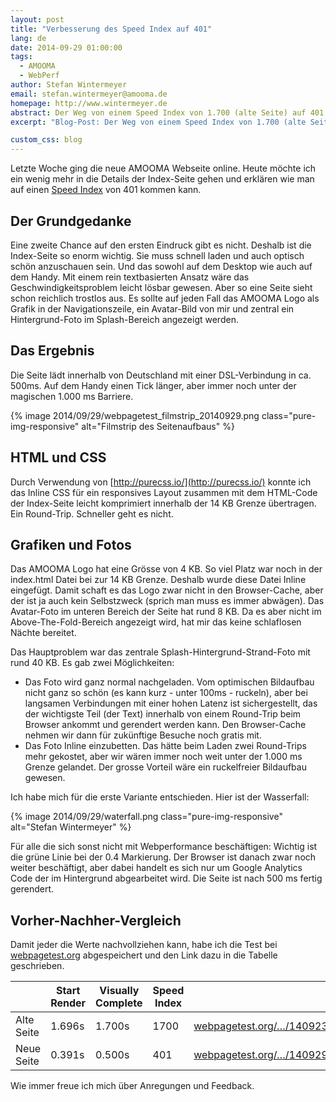 ```yaml
---
layout: post
title: "Verbesserung des Speed Index auf 401"
lang: de
date: 2014-09-29 01:00:00
tags:
  - AMOOMA
  - WebPerf
author: Stefan Wintermeyer
email: stefan.wintermeyer@amooma.de
homepage: http://www.wintermeyer.de
abstract: Der Weg von einem Speed Index von 1.700 (alte Seite) auf 401 (neue Seite).
excerpt: "Blog-Post: Der Weg von einem Speed Index von 1.700 (alte Seite) auf 401 (neue Seite)."

custom_css: blog
---
```

Letzte Woche ging die neue AMOOMA Webseite online. Heute möchte ich ein wenig mehr in die Details der Index-Seite gehen und erklären wie man auf einen [Speed Index](https://sites.google.com/a/webpagetest.org/docs/using-webpagetest/metrics/speed-index) von 401 kommen kann.

## Der Grundgedanke

Eine zweite Chance auf den ersten Eindruck gibt es nicht. Deshalb ist die Index-Seite so enorm wichtig. Sie muss schnell laden und auch optisch schön anzuschauen sein. Und das sowohl auf dem Desktop wie auch auf dem Handy. Mit einem rein textbasierten Ansatz wäre das Geschwindigkeitsproblem leicht lösbar gewesen. Aber so eine Seite sieht schon reichlich trostlos aus. Es sollte auf jeden Fall das AMOOMA Logo als Grafik in der Navigationszeile, ein Avatar-Bild von mir und zentral ein Hintergrund-Foto im Splash-Bereich angezeigt werden.

## Das Ergebnis

Die Seite lädt innerhalb von Deutschland mit einer DSL-Verbindung in ca. 500ms. Auf dem Handy einen Tick länger, aber immer noch unter der magischen 1.000 ms Barriere.

{% image 2014/09/29/webpagetest_filmstrip_20140929.png class="pure-img-responsive" alt="Filmstrip des Seitenaufbaus" %}

## HTML und CSS

Durch Verwendung von [http://purecss.io/](http://purecss.io/) konnte ich das Inline CSS für ein responsives Layout zusammen mit dem HTML-Code der Index-Seite leicht komprimiert innerhalb der 14 KB Grenze übertragen. Ein Round-Trip. Schneller geht es nicht.

## Grafiken und Fotos

Das AMOOMA Logo hat eine Grösse von 4 KB. So viel Platz war noch in der index.html Datei bei zur 14 KB Grenze. Deshalb wurde diese Datei Inline eingefügt. Damit schaft es das Logo zwar nicht in den Browser-Cache, aber der ist ja auch kein Selbstzweck (sprich man muss es immer abwägen). Das Avatar-Foto im unteren Bereich der Seite hat rund 8 KB. Da es aber nicht im Above-The-Fold-Bereich angezeigt wird, hat mir das keine schlaflosen Nächte bereitet.

Das Hauptproblem war das zentrale Splash-Hintergrund-Strand-Foto mit rund 40 KB. Es gab zwei Möglichkeiten:

- Das Foto wird ganz normal nachgeladen. Vom optimischen Bildaufbau nicht ganz so schön (es kann kurz - unter 100ms -  ruckeln), aber bei langsamen Verbindungen mit einer hohen Latenz ist sichergestellt, das der wichtigste Teil (der Text) innerhalb von einem Round-Trip beim Browser ankommt und gerendert werden kann. Den Browser-Cache nehmen wir dann für zukünftige Besuche noch gratis mit.
- Das Foto Inline einzubetten. Das hätte beim Laden zwei Round-Trips mehr gekostet, aber wir wären immer noch weit unter der 1.000 ms Grenze gelandet. Der grosse Vorteil wäre ein ruckelfreier Bildaufbau gewesen.

Ich habe mich für die erste Variante entschieden. Hier ist der Wasserfall:

{% image 2014/09/29/waterfall.png class="pure-img-responsive" alt="Stefan Wintermeyer" %}

Für alle die sich sonst nicht mit Webperformance beschäftigen: Wichtig ist die grüne Linie bei der 0.4 Markierung. Der Browser ist danach zwar noch weiter beschäftigt, aber dabei handelt es sich nur um Google Analytics Code der im Hintergrund abgearbeitet wird. Die Seite ist nach 500 ms fertig gerendert.

## Vorher-Nachher-Vergleich

Damit jeder die Werte nachvollziehen kann, habe ich die Test bei [webpagetest.org](webpagetest.org) abgespeichert und den Link dazu in die Tabelle geschrieben.  

<table class="pure-table">
  <thead>
    <tr>
      <th> </th>
      <th>Start Render</th>
      <th>Visually Complete</th>
      <th>Speed Index</th>
      <th> </th>
    </tr>
  </thead>
  <tbody>
    <tr>
      <td>Alte Seite</td>
      <td>1.696s</td>
      <td>1.700s</td>
      <td>1700</td>
      <td><a href="http://www.webpagetest.org/result/140923_N4_G32/">webpagetest.org/…/140923_N4_G32</a></td>
    </tr>
    <tr>
      <td>Neue Seite</td>
      <td>0.391s</td>
      <td>0.500s</td>
      <td>401</td>
      <td><a href="http://www.webpagetest.org/result/140929_TQ_HVP/">webpagetest.org/…/140929_TQ_HVP</a></td>
    </tr>
  </tbody>
</table>

Wie immer freue ich mich über Anregungen und Feedback.
